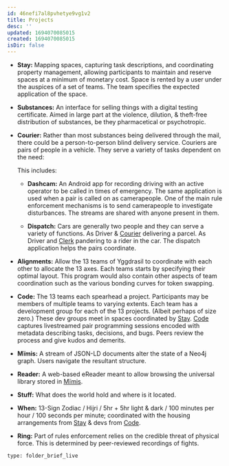 ```yaml
---
id: 46nefi7al8pvhetye9vg1v2
title: Projects
desc: ''
updated: 1694070085015
created: 1694070085015
isDir: false
---
```

* **Stay:** Mapping spaces, capturing task descriptions, and coordinating property management, allowing participants to maintain and reserve spaces at a minimum of monetary cost.
  Space is rented by a user under the auspices of a set of teams. The team specifies the expected application of the space.

* **Substances:** An interface for selling things with a digital testing certificate. Aimed in large part at the violence, dilution, & theft-free distribution of substances, be they pharmacetical or psychotropic.

* **Courier:** Rather than most substances being delivered through the mail, there could be a person-to-person blind delivery service. Couriers are pairs of people in a vehicle. They serve a variety of tasks dependent on the need:

  This includes:
   * **Dashcam:** An Android app for recording driving with an active operator to be called in times of emergency. The same application is used when a pair is called on as camerapeople. One of the main rule enforcement mechanisms is to send camerapeople to investigate disturbances.
     The streams are shared with anyone present in them.

   * **Dispatch:** Cars are generally two people and they can serve a variety of functions. As Driver & [Courier](#courier) delivering a parcel. As Driver and [Clerk](#stuff) pandering to a rider in the car. The dispatch application helps the pairs coordinate.

* **Alignments:** Allow the 13 teams of Yggdrasil to coordinate with each other to allocate the 13 axes. Each teams starts by specifying their optimal layout. This program would also contain other aspects of team coordination such as the various bonding curves for token swapping.

* **Code:** The 13 teams each spearhead a project. Participants may be members of multiple teams to varying extents. Each team has a development group for each of the 13 projects. (Albeit perhaps of size zero.) These dev groups meet in spaces coordinated by [Stay](#stay). [Code](#code) captures livestreamed pair programming sessions encoded with metadata describing tasks, decisions, and bugs. Peers review the process and give kudos and demerits.

* **Mïmis:** A stream of JSON-LD documents alter the state of a Neo4j graph. Users navigate the resultant structure.

* **Reader:** A web-based eReader meant to allow browsing the universal library stored in [Mïmis](#mïmis).

* **Stuff:** What does the world hold and where is it located.

* **When:** 13-Sign Zodiac / Hijri / 5hr + 5hr light & dark / 100 minutes per hour / 100 seconds per minute; coordinated with the housing arrangements from [Stay](#stay) & devs from [Code](#code).

* **Ring:** Part of rules enforcement relies on the credible threat of physical force. This is determined by peer-reviewed recordings of fights.

```ccard
type: folder_brief_live
```
 
